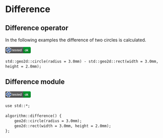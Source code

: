 # Difference

## Difference operator

In the following examples the difference of two circles is calculated.

![test](.test/difference_operator.png)

```µcad,difference_operator
std::geo2d::circle(radius = 3.0mm) - std::geo2d::rect(width = 3.0mm, height = 2.0mm);
```

## Difference module

![test](.test/difference_module.png)

```µcad,difference_module
use std::*;

algorithm::difference() {
    geo2d::circle(radius = 3.0mm);
    geo2d::rect(width = 3.0mm, height = 2.0mm);
};
```
